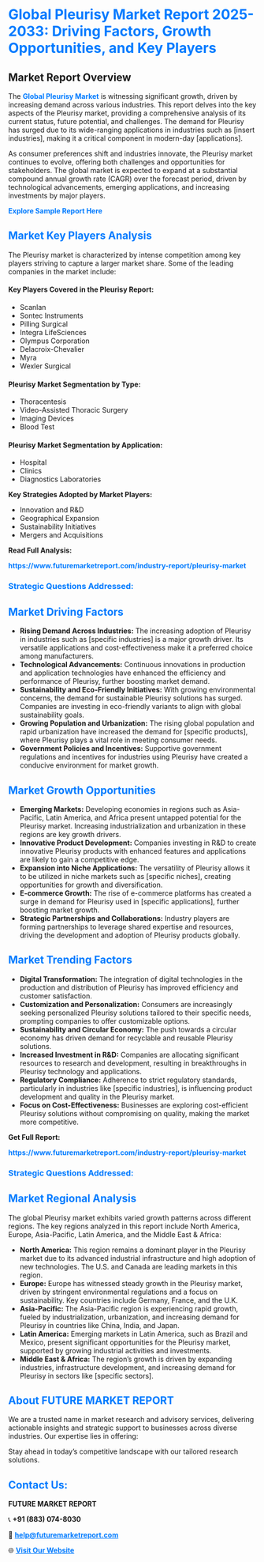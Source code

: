 <h1 style="color: #007BFF;">Global Pleurisy Market Report 2025-2033: Driving Factors, Growth Opportunities, and Key Players</h1>

<section id="overview">
<h2>Market Report Overview</h2>
<p>The <a href="https://www.futuremarketreport.com/industry-report/pleurisy-market" style="color: #007BFF; text-decoration: none;"><strong>Global Pleurisy Market</strong></a> is witnessing significant growth, driven by increasing demand across various industries. This report delves into the key aspects of the Pleurisy market, providing a comprehensive analysis of its current status, future potential, and challenges. The demand for Pleurisy has surged due to its wide-ranging applications in industries such as [insert industries], making it a critical component in modern-day [applications].</p>
<p>As consumer preferences shift and industries innovate, the Pleurisy market continues to evolve, offering both challenges and opportunities for stakeholders. The global market is expected to expand at a substantial compound annual growth rate (CAGR) over the forecast period, driven by technological advancements, emerging applications, and increasing investments by major players.</p>
</section>

<section id="overview">
<p><a href="https://www.futuremarketreport.com/request-sample/reportId=63844" style="color: #007BFF; text-decoration: none;"><strong>Explore Sample Report Here</strong></a></p>
</section>

<section id="key-players">
<h2 style="color: #007BFF;">Market Key Players Analysis</h2>
<p>The Pleurisy market is characterized by intense competition among key players striving to capture a larger market share. Some of the leading companies in the market include:</p>
<h4>Key Players Covered in the Pleurisy Report:</h4>
<ul><li>Scanlan</li><li>Sontec Instruments</li><li>Pilling Surgical</li><li>Integra LifeSciences</li><li>Olympus Corporation</li><li>Delacroix-Chevalier</li><li>Myra</li><li>Wexler Surgical</li></ul>
<h4>Pleurisy Market Segmentation by Type:</h4>
<ul><li>Thoracentesis</li><li>Video-Assisted Thoracic Surgery</li><li>Imaging Devices</li><li>Blood Test</li></ul>

<h4>Pleurisy Market Segmentation by Application:</h4>
<ul><li>Hospital</li><li>Clinics</li><li>Diagnostics Laboratories</li></ul>
<p><strong>Key Strategies Adopted by Market Players:</strong></p>
<ul>
<li>Innovation and R&D</li>
<li>Geographical Expansion</li>
<li>Sustainability Initiatives</li>
<li>Mergers and Acquisitions</li>
</ul>
</section>

<section>
<p><strong>Read Full Analysis: </strong></p><a href="https://www.futuremarketreport.com/industry-report/pleurisy-market" style="color: #007BFF; text-decoration: none;"><strong>https://www.futuremarketreport.com/industry-report/pleurisy-market</strong></a>
<h3 style="color: #007BFF;">Strategic Questions Addressed:</h3>
</section>

<section id="driving-factors">
<h2 style="color: #007BFF;">Market Driving Factors</h2>
<ul>
<li><strong>Rising Demand Across Industries:</strong> The increasing adoption of Pleurisy in industries such as [specific industries] is a major growth driver. Its versatile applications and cost-effectiveness make it a preferred choice among manufacturers.</li>
<li><strong>Technological Advancements:</strong> Continuous innovations in production and application technologies have enhanced the efficiency and performance of Pleurisy, further boosting market demand.</li>
<li><strong>Sustainability and Eco-Friendly Initiatives:</strong> With growing environmental concerns, the demand for sustainable Pleurisy solutions has surged. Companies are investing in eco-friendly variants to align with global sustainability goals.</li>
<li><strong>Growing Population and Urbanization:</strong> The rising global population and rapid urbanization have increased the demand for [specific products], where Pleurisy plays a vital role in meeting consumer needs.</li>
<li><strong>Government Policies and Incentives:</strong> Supportive government regulations and incentives for industries using Pleurisy have created a conducive environment for market growth.</li>
</ul>
</section>

<section id="growth-opportunities">
<h2 style="color: #007BFF;">Market Growth Opportunities</h2>
<ul>
<li><strong>Emerging Markets:</strong> Developing economies in regions such as Asia-Pacific, Latin America, and Africa present untapped potential for the Pleurisy market. Increasing industrialization and urbanization in these regions are key growth drivers.</li>
<li><strong>Innovative Product Development:</strong> Companies investing in R&D to create innovative Pleurisy products with enhanced features and applications are likely to gain a competitive edge.</li>
<li><strong>Expansion into Niche Applications:</strong> The versatility of Pleurisy allows it to be utilized in niche markets such as [specific niches], creating opportunities for growth and diversification.</li>
<li><strong>E-commerce Growth:</strong> The rise of e-commerce platforms has created a surge in demand for Pleurisy used in [specific applications], further boosting market growth.</li>
<li><strong>Strategic Partnerships and Collaborations:</strong> Industry players are forming partnerships to leverage shared expertise and resources, driving the development and adoption of Pleurisy products globally.</li>
</ul>
</section>

<section id="trending-factors">
<h2 style="color: #007BFF;">Market Trending Factors</h2>
<ul>
<li><strong>Digital Transformation:</strong> The integration of digital technologies in the production and distribution of Pleurisy has improved efficiency and customer satisfaction.</li>
<li><strong>Customization and Personalization:</strong> Consumers are increasingly seeking personalized Pleurisy solutions tailored to their specific needs, prompting companies to offer customizable options.</li>
<li><strong>Sustainability and Circular Economy:</strong> The push towards a circular economy has driven demand for recyclable and reusable Pleurisy solutions.</li>
<li><strong>Increased Investment in R&D:</strong> Companies are allocating significant resources to research and development, resulting in breakthroughs in Pleurisy technology and applications.</li>
<li><strong>Regulatory Compliance:</strong> Adherence to strict regulatory standards, particularly in industries like [specific industries], is influencing product development and quality in the Pleurisy market.</li>
<li><strong>Focus on Cost-Effectiveness:</strong> Businesses are exploring cost-efficient Pleurisy solutions without compromising on quality, making the market more competitive.</li>
</ul>
</section>

<section>
<p><strong>Get Full Report: </strong></p><a href="https://www.futuremarketreport.com/industry-report/pleurisy-market" style="color: #007BFF; text-decoration: none;"><strong>https://www.futuremarketreport.com/industry-report/pleurisy-market</strong></a>
<h3 style="color: #007BFF;">Strategic Questions Addressed:</h3>
</section>


<section id="regional-analysis">
<h2 style="color: #007BFF;">Market Regional Analysis</h2>
<p>The global Pleurisy market exhibits varied growth patterns across different regions. The key regions analyzed in this report include North America, Europe, Asia-Pacific, Latin America, and the Middle East & Africa:</p>
<ul>
<li><strong>North America:</strong> This region remains a dominant player in the Pleurisy market due to its advanced industrial infrastructure and high adoption of new technologies. The U.S. and Canada are leading markets in this region.</li>
<li><strong>Europe:</strong> Europe has witnessed steady growth in the Pleurisy market, driven by stringent environmental regulations and a focus on sustainability. Key countries include Germany, France, and the U.K.</li>
<li><strong>Asia-Pacific:</strong> The Asia-Pacific region is experiencing rapid growth, fueled by industrialization, urbanization, and increasing demand for Pleurisy in countries like China, India, and Japan.</li>
<li><strong>Latin America:</strong> Emerging markets in Latin America, such as Brazil and Mexico, present significant opportunities for the Pleurisy market, supported by growing industrial activities and investments.</li>
<li><strong>Middle East & Africa:</strong> The region’s growth is driven by expanding industries, infrastructure development, and increasing demand for Pleurisy in sectors like [specific sectors].</li>
</ul>
</section>

<footer>
<h2 style="color: #007BFF;">About FUTURE MARKET REPORT</h2>
<p>We are a trusted name in market research and advisory services, delivering actionable insights and strategic support to businesses across diverse industries. Our expertise lies in offering:</p>

<p>Stay ahead in today’s competitive landscape with our tailored research solutions.</p>

<h2 style="color: #007BFF;">Contact Us:</h2>
<p><strong>FUTURE MARKET REPORT</strong></p>
<p>📞 <strong>+91 (883) 074-8030</strong></p>
<p>📧 <strong><a href="mailto:help@futuremarketreport.com" style="color: #007BFF;">help@futuremarketreport.com</a></strong></p>
<p>🌐 <strong><a href="https://www.futuremarketreport.com/" style="color: #007BFF;">Visit Our Website</a></strong></p>
</footer>